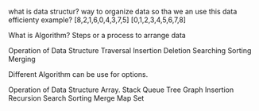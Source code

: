 what is data structur?
way to organize data so tha we an use this data efficienty example?
[8,2,1,6,0,4,3,7,5]
[0,1,2,3,4,5,6,7,8]


What is Algorithm?
Steps or a process to arrange data

Operation of Data Structure
Traversal
Insertion
Deletion
 Searching
 Sorting
 Merging

 Different Algorithm can be use for options.


 Operation of Data Structure
Array.
Stack
Queue
Tree
Graph
Insertion
Recursion
Search
Sorting
Merge
Map
Set

